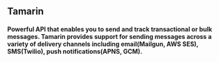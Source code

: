 ## Tamarin
#### Powerful API that enables you to send and track transactional or bulk messages. Tamarin provides support for sending messages across a variety of delivery channels including email(Mailgun, AWS SES), SMS(Twilio), push notifications(APNS, GCM).
